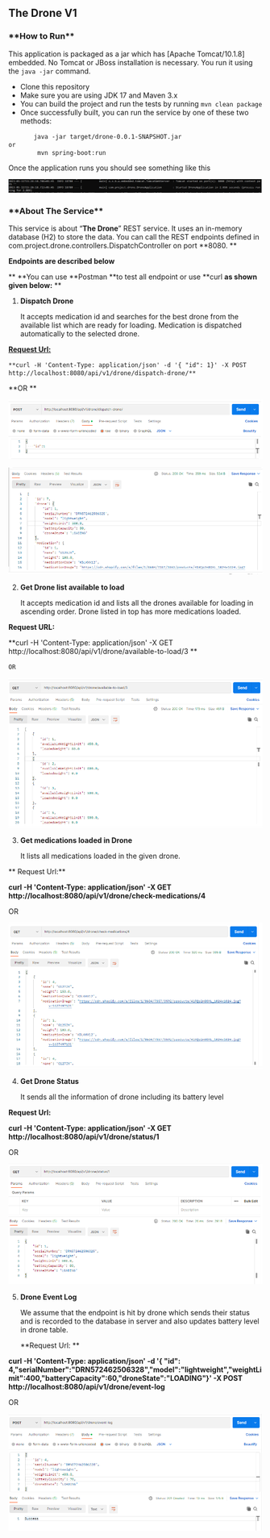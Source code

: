 
<h2>The Drone V1</h2>


<h3>**How to Run**</h3>


This application is packaged as a jar which has [Apache Tomcat/10.1.8] embedded. No Tomcat or JBoss installation is necessary. You run it using the `java -jar` command.



* Clone this repository
* Make sure you are using JDK 17 and Maven 3.x
* You can build the project and run the tests by running `mvn clean package`
* Once successfully built, you can run the service by one of these two methods:


```
       java -jar target/drone-0.0.1-SNAPSHOT.jar
or
        mvn spring-boot:run 
```


Once the application runs you should see something like this


![alt_text](images/image1.png "image_tooltip")


<h3>**About The Service**</h3>


This service is about “**The Drone**” REST service. It uses an in-memory database (H2) to store the data. You can call the REST endpoints defined in com.project.drone.controllers.DispatchController on port **8080. **

**Endpoints are described below**

**	**You can use **Postman **to test all endpoint or use **curl **as shown given below:** **



1. **Dispatch Drone**

    It accepts medication id and searches for the best drone from the available list which are ready for loading. Medication is dispatched automatically to the selected drone.


**<span style="text-decoration:underline;">Request Url:</span>**


    **curl -H 'Content-Type: application/json' -d '{ "id": 1}' -X POST http://localhost:8080/api/v1/drone/dispatch-drone/**

**OR **


![alt_text](images/image2.png "image_tooltip")



![alt_text](images/image3.png "image_tooltip")




2. **Get Drone list available to load**

    It accepts medication id and lists all the drones available for loading in ascending order. Drone listed in top has more medications loaded.


**Request URL:**

**curl -H 'Content-Type: application/json'  -X GET http://localhost:8080/api/v1/drone/available-to-load/3 **


    OR


    
![alt_text](images/image4.png "image_tooltip")




3. **Get medications loaded in Drone**

    It lists all medications loaded in the given drone. 


 **   Request Url:**

**curl -H 'Content-Type: application/json'  -X GET http://localhost:8080/api/v1/drone/check-medications/4**

OR 


![alt_text](images/image5.png "image_tooltip")




4. **Get Drone Status**

    It sends all the information of drone including its battery level


**Request Url:**

**curl -H 'Content-Type: application/json'  -X GET http://localhost:8080/api/v1/drone/status/1**

OR


![alt_text](images/image6.png "image_tooltip")




5. **Drone Event Log**

    We assume that the endpoint is hit by drone which sends their status and is recorded to the database in server and also updates battery level in drone table.


    **Request Url: **

**curl -H 'Content-Type: application/json' -d '{ "id": 4,"serialNumber":"DRN572462506328","model":"lightweight","weightLimit":400,"batteryCapacity":60,"droneState":"LOADING"}' -X POST http://localhost:8080/api/v1/drone/event-log**

OR


![alt_text](images/image7.png "image_tooltip")

